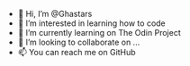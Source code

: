 - 👋 Hi, I’m @Ghastars
- 👀 I’m interested in learning how to code
- 🌱 I’m currently learning on The Odin Project
- 💞️ I’m looking to collaborate on ...
- 📫 You can reach me on GitHub

<!---
Ghastars/Ghastars is a ✨ special ✨ repository because its `README.md` (this file) appears on your GitHub profile.
You can click the Preview link to take a look at your changes.
--->

